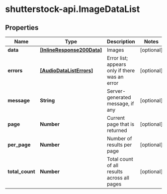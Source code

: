 # shutterstock-api.ImageDataList

## Properties
Name | Type | Description | Notes
------------ | ------------- | ------------- | -------------
**data** | [**[InlineResponse200Data]**](InlineResponse200Data.md) | Images | [optional] 
**errors** | [**[AudioDataListErrors]**](AudioDataListErrors.md) | Error list; appears only if there was an error | [optional] 
**message** | **String** | Server-generated message, if any | [optional] 
**page** | **Number** | Current page that is returned | [optional] 
**per_page** | **Number** | Number of results per page | [optional] 
**total_count** | **Number** | Total count of all results across all pages | [optional] 


